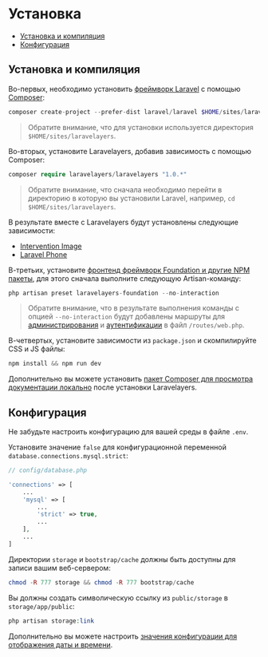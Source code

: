 # Установка

- [Установка и компиляция](#installation-and-compilation)
- [Конфигурация](#configuration)

<a name="installation-and-compilation"></a>
## Установка и компиляция

Во-первых, необходимо установить [фреймворк Laravel](https://laravel.com/) с помощью [Composer](https://getcomposer.org/):

```php
composer create-project --prefer-dist laravel/laravel $HOME/sites/laravelayers "5.7.*"
```	

> Обратите внимание, что для установки используется директория `$HOME/sites/laravelayers`.

Во-вторых, установите Laravelayers, добавив зависимость с помощью Composer:

```php
composer require laravelayers/laravelayers "1.0.*"
```	

> Обратите внимание, что сначала необходимо перейти в директорию в которую вы установили Laravel, например, `cd $HOME/sites/laravelayers`.

В результате вместе с Laravelayers будут установлены следующие зависимости:

- [Intervention Image](https://github.com/Intervention/image)
- [Laravel Phone](https://github.com/Propaganistas/Laravel-Phone)

В-третьих, установите [фронтенд фреймворк Foundation и другие NPM пакеты](frontend.md), для этого сначала выполните следующую Artisan-команду: 

```php
php artisan preset laravelayers-foundation --no-interaction
```
	
> Обратите внимание, что в результате выполнения команды с опцией `--no-interaction` будут добавлены маршруты для [администрирования](admin.md) и [аутентификации](auth.md) в файл `/routes/web.php`.

В-четвертых, установите зависимости из `package.json` и скомпилируйте CSS и JS файлы:

```php	
npm install && npm run dev
```

Дополнительно вы можете установить [пакет Composer для просмотра документации локально](https://github.com/laravelayers/laravelayers-docs/blob/master/README.md) после установки Laravelayers.

<a name="configuration"></a>
## Конфигурация

Не забудьте настроить конфигурацию для вашей среды в файле `.env`.

Установите значение `false` для конфигурационной переменной `database.connections.mysql.strict`:

```php
// config/database.php

'connections' => [
	...
	'mysql' => [
		...
		'strict' => true,
		...
	],
	...
]
```

Директории `storage` и `bootstrap/cache` должны быть доступны для записи вашим веб-сервером:

```php
chmod -R 777 storage && chmod -R 777 bootstrap/cache
```

Вы должны создать символическую ссылку из `public/storage` в `storage/app/public`:

```php
php artisan storage:link
```

Дополнительно вы можете настроить [значения конфигурации для отображения даты и времени](date.md).